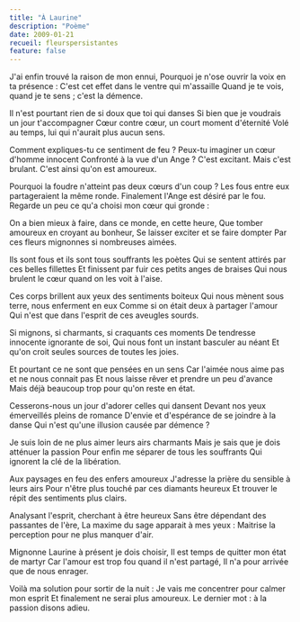 ```yaml
---
title: "À Laurine"
description: "Poème"
date: 2009-01-21
recueil: fleurspersistantes
feature: false
---
```


J'ai enfin trouvé la raison de mon ennui,
Pourquoi je n'ose ouvrir la voix en ta présence :
C'est cet effet dans le ventre qui m'assaille
Quand je te vois, quand je te sens ; c'est la démence.

Il n'est pourtant rien de si doux que toi qui danses
Si bien que je voudrais un jour t'accompagner
Cœur contre cœur, un court moment d'éternité
Volé au temps, lui qui n'aurait plus aucun sens.

Comment expliques-tu ce sentiment de feu ?
Peux-tu imaginer un cœur d'homme innocent
Confronté à la vue d'un Ange ? C'est excitant.
Mais c'est brulant. C'est ainsi qu'on est amoureux.

Pourquoi la foudre n'atteint pas deux cœurs d'un coup ?
Les fous entre eux partageraient la même ronde.
Finalement l'Ange est désiré par le fou.
Regarde un peu ce qu'a choisi mon cœur qui gronde :

On a bien mieux à faire, dans ce monde, en cette heure,
Que tomber amoureux en croyant au bonheur,
Se laisser exciter et se faire dompter
Par ces fleurs mignonnes si nombreuses aimées.

Ils sont fous et ils sont tous souffrants les poètes
Qui se sentent attirés par ces belles fillettes
Et finissent par fuir ces petits anges de braises
Qui nous brulent le cœur quand on les voit à l'aise.

Ces corps brillent aux yeux des sentiments boiteux
Qui nous mènent sous terre, nous enferment en eux
Comme si on était deux à partager l'amour
Qui n'est que dans l'esprit de ces aveugles sourds.

Si mignons, si charmants, si craquants ces moments
De tendresse innocente ignorante de soi,
Qui nous font un instant basculer au néant
Et qu'on croit seules sources de toutes les joies.

Et pourtant ce ne sont que pensées en un sens
Car l'aimée nous aime pas et ne nous connait pas
Et nous laisse rêver et prendre un peu d'avance
Mais déjà beaucoup trop pour qu'on reste en état.

Cesserons-nous un jour d'adorer celles qui dansent
Devant nos yeux émerveillés pleins de romance
D'envie et d'espérance de se joindre à la danse
Qui n'est qu'une illusion causée par démence ?

Je suis loin de ne plus aimer leurs airs charmants
Mais je sais que je dois atténuer la passion
Pour enfin me séparer de tous les souffrants
Qui ignorent la clé de la libération.

Aux paysages en feu des enfers amoureux
J'adresse la prière du sensible à leurs airs
Pour n'être plus touché par ces diamants heureux
Et trouver le répit des sentiments plus clairs.

Analysant l'esprit, cherchant à être heureux
Sans être dépendant des passantes de l'ère,
La maxime du sage apparait à mes yeux :
Maitrise la perception pour ne plus manquer d'air.

Mignonne Laurine à présent je dois choisir,
Il est temps de quitter mon état de martyr
Car l'amour est trop fou quand il n'est partagé,
Il n'a pour arrivée que de nous enrager.

Voilà ma solution pour sortir de la nuit :
Je vais me concentrer pour calmer mon esprit
Et finalement ne serai plus amoureux.
Le dernier mot : à la passion disons adieu.

